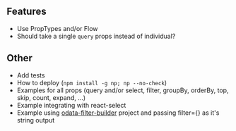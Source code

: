 ## Features
- Use PropTypes and/or Flow
- Should <OData /> take a single `query` props instead of individual?

## Other
- Add tests
- How to deploy (`npm install -g np; np --no-check`)
- Examples for all props (query and/or select, filter, groupBy, orderBy, top, skip, count, expand, ...)
- Example integrating with react-select
- Example using [odata-filter-builder](https://github.com/bodia-uz/odata-filter-builder) project and passing filter={} as it's string output
